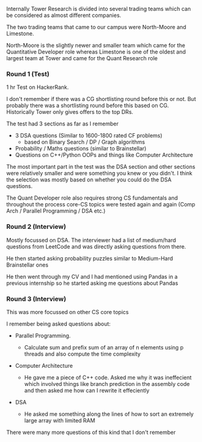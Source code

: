 Internally Tower Research is divided into several trading teams which can be considered as almost different companies.

The two trading teams that came to our campus were North-Moore and Limestone.

North-Moore is the slightly newer and smaller team which came for the Quantitative Developer role whereas Limestone is one of the oldest and largest team at Tower and came for the Quant Research role

### Round 1 (Test)

1 hr Test on HackerRank. 

I don't remember if there was a CG shortlisting round before this or not. But probably there was a shortlisting round before this based on CG. Historically Tower only gives offers to the top DRs.

The test had 3 sections as far as I remember

- 3 DSA questions (Similar to 1600-1800 rated CF problems)
    - based on Binary Search / DP / Graph algorithms
- Probability / Maths questions (similar to Brainstellar)
- Questions on C++/Python OOPs and things like Computer Architecture

The most important part in the test was the DSA section and other sections were relatively smaller and were something you knew or you didn't. I think the selection was mostly based on whether you could do the DSA questions.

The Quant Developer role also requires strong CS fundamentals and throughout the process core-CS topics were tested again and again (Comp Arch / Parallel Programming / DSA etc.)

### Round 2 (Interview)

Mostly focussed on DSA. The interviewer had a list of medium/hard questions from LeetCode and was directly asking questions from there.

He then started asking probability puzzles similar to Medium-Hard Brainstellar ones

He then went through my CV and I had mentioned using Pandas in a previous internship so he started asking me questions about Pandas

### Round 3 (Interview)

This was more focussed on other CS core topics

I remember being asked questions about:

- Parallel Programming. 
    - Calculate sum and prefix sum of an array of n elements using p threads and also compute the time complexity

- Computer Architecture
    - He gave me a piece of C++ code. Asked me why it was ineffecient which involved things like branch prediction in the assembly code and then asked me how can I rewrite it effeciently

- DSA
    - He asked me something along the lines of how to sort an extremely large array with limited RAM

There were many more questions of this kind that I don't remember